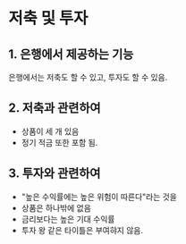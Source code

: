 # 저축 및 투자

## 1. 은행에서 제공하는 기능
은행에서는 저축도 할 수 있고, 투자도 할 수 있음.

## 2. 저축과 관련하여
- 상품이 세 개 있음
- 정기 적금 또한 포함 됨.

## 3. 투자와 관련하여
- "높은 수익률에는 높은 위험이 따른다"라는 것을 
- 상품은 하나밖에 없음
- 금리보다는 높은 기대 수익률
- 투자 왕 같은 타이틀은 부여햐지 않음.
